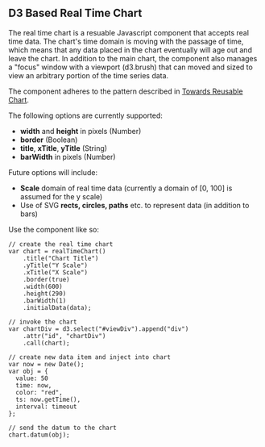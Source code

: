 ## D3 Based Real Time Chart

The real time chart is a resuable Javascript component that accepts real time data. The chart's time domain is moving with the passage of time, which means that any data placed in the chart eventually will age out and leave the chart. In addition to the main chart, the component also manages a "focus" window with a viewport (d3.brush) that can moved and sized to view an arbitrary portion of the time series data. 

The component adheres to the pattern described in [Towards Reusable Chart](http://bost.ocks.org/mike/chart/). 

The following options are currently supported:

- **width** and **height** in pixels (Number)
- **border** (Boolean)
- **title**, **xTitle**, **yTitle** (String)
- **barWidth** in pixels (Number)

Future options will include:

- **Scale** domain of real time data (currently a domain of [0, 100] is assumed for the y scale)
- Use of SVG **rects, circles, paths** etc. to represent data (in addition to bars)

Use the component like so:

```
// create the real time chart
var chart = realTimeChart()
    .title("Chart Title")
    .yTitle("Y Scale")
    .xTitle("X Scale")
    .border(true)
    .width(600)
    .height(290)
    .barWidth(1)
    .initialData(data);

// invoke the chart
var chartDiv = d3.select("#viewDiv").append("div")
    .attr("id", "chartDiv")
    .call(chart);

// create new data item and inject into chart
var now = new Date();
var obj = {
  value: 50
  time: now,
  color: "red",
  ts: now.getTime(),
  interval: timeout
};

// send the datum to the chart
chart.datum(obj);

```

